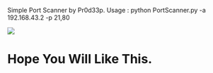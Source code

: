 Simple Port Scanner by Pr0d33p.
Usage : python PortScanner.py -a 192.168.43.2 -p 21,80

<img src="https://i.imgur.com/d7SvdUP.png">

# Hope You Will Like This.
